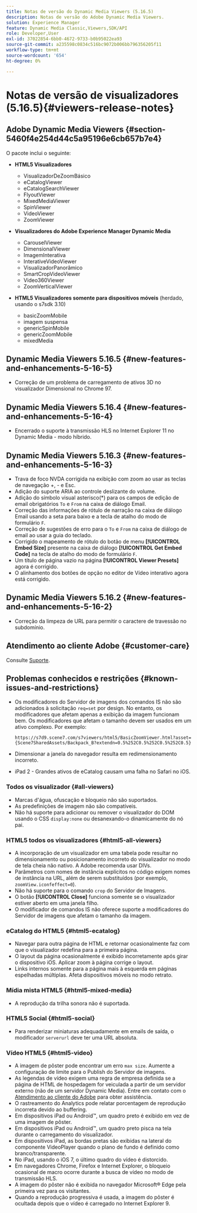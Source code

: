 ```yaml
---
title: Notas de versão do Dynamic Media Viewers (5.16.5)
description: Notas de versão do Adobe Dynamic Media Viewers.
solution: Experience Manager
feature: Dynamic Media Classic,Viewers,SDK/API
role: Developer,User
exl-id: 37022854-6bb0-4672-9733-b0b95022ea93
source-git-commit: a235598c0834c516bc9072b006bb796356205f11
workflow-type: tm+mt
source-wordcount: '654'
ht-degree: 0%

---
```


# Notas de versão de visualizadores (5.16.5){#viewers-release-notes}

<!-- Updated March 03, 2022 for the 5.16.5 release. Contact is Deepa Gupta-->

<!-- hide: yes
hidefromtoc: yes-->

<!-- robots: noindex
googlebot: noindex -->

## Adobe Dynamic Media Viewers {#section-5460f4e254d44c5a95196e6cb657b7e4}

O pacote inclui o seguinte:

* **HTML5 Visualizadores**

   * VisualizadorDeZoomBásico
   * eCatalogViewer
   * eCatalogSearchViewer
   * FlyoutViewer
   * MixedMediaViewer
   * SpinViewer
   * VideoViewer
   * ZoomViewer

* **Visualizadores do Adobe Experience Manager Dynamic Media**

   * CarouselViewer
   * DimensionalViewer
   * ImagemInterativa
   * InterativeVideoViewer
   * VisualizadorPanorâmico
   * SmartCropVideoViewer
   * Video360Viewer
   * ZoomVerticalViewer

* **HTML5 Visualizadores somente para dispositivos móveis** (herdado, usando o s7sdk 3.10)

   * basicZoomMobile
   * imagem suspensa
   * genericSpinMobile
   * genericZoomMobile
   * mixedMedia


## Dynamic Media Viewers 5.16.5 {#new-features-and-enhancements-5-16-5}

* Correção de um problema de carregamento de ativos 3D no visualizador Dimensional no Chrome 97.

## Dynamic Media Viewers 5.16.4 {#new-features-and-enhancements-5-16-4}

* Encerrado o suporte à transmissão HLS no Internet Explorer 11 no Dynamic Media - modo híbrido.

## Dynamic Media Viewers 5.16.3 {#new-features-and-enhancements-5-16-3}

* Trava de foco NVDA corrigida na exibição com zoom ao usar as teclas de navegação +, - e Esc. <!-- (CQ-4290719) -->
* Adição do suporte ARIA ao controle deslizante do volume. <!--  (CQ-4324080) -->
* Adição do símbolo visual asterisco(*) para os campos de edição de email obrigatórios `To` e `From` na caixa de diálogo Email. <!-- (CQ-4290935) -->
* Correção das informações de rótulo de narração na caixa de diálogo Email usando a seta para baixo e a tecla de atalho do modo de formulário `F`. <!-- (CQ-4290934) -->
* Correção de sugestões de erro para o `To` e `From` na caixa de diálogo de email ao usar a guia do teclado. <!-- (CQ-4290930) -->
* Corrigido o mapeamento de rótulo do botão de menu **[!UICONTROL Embed Size]** presente na caixa de diálogo **[!UICONTROL Get Embed Code]** na tecla de atalho do modo de formulário `F`. <!-- (CQ-4290929) -->
* Um título de página vazio na página **[!UICONTROL Viewer Presets]** agora é corrigido. <!-- (CQ-4290936) -->
* O alinhamento dos botões de opção no editor de Vídeo interativo agora está corrigido. <!-- (CQ-4330159) -->

## Dynamic Media Viewers 5.16.2 {#new-features-and-enhancements-5-16-2}

* Correção da limpeza de URL para permitir o caractere de travessão no subdomínio. <!-- (CQ-4327691) -->

## Atendimento ao cliente Adobe {#customer-care}

Consulte [Suporte](https://experienceleague.adobe.com/docs/dynamic-media-classic/using/intro/support.html?lang=pt-BR#intro).

## Problemas conhecidos e restrições {#known-issues-and-restrictions}

* Os modificadores do Servidor de imagens dos comandos IS não são adicionados à solicitação `req=set` por design. No entanto, os modificadores que afetam apenas a exibição da imagem funcionam bem. Os modificadores que afetam o tamanho devem ser usados em um ativo complexo. Por exemplo:

  `https://s7d9.scene7.com/s7viewers/html5/BasicZoomViewer.html?asset= {Scene7SharedAssets/Backpack_B?extendn=0.5%252C0.5%252C0.5%252C0.5}`

* Dimensionar a janela do navegador resulta em redimensionamento incorreto.
* iPad 2 - Grandes ativos de eCatalog causam uma falha no Safari no iOS.

### Todos os visualizador {#all-viewers}

* Marcas d&#39;água, ofuscação e bloqueio não são suportados.
* As predefinições de imagem não são compatíveis.
* Não há suporte para adicionar ou remover o visualizador do DOM usando o CSS `display:none` ou desanexando-o dinamicamente do nó pai.

### HTML5 todos os visualizadores {#html5-all-viewers}

* A incorporação de um visualizador em uma tabela pode resultar no dimensionamento ou posicionamento incorreto do visualizador no modo de tela cheia não nativo. A Adobe recomenda usar DIVs.
* Parâmetros com nomes de instância explícitos no código exigem nomes de instância na URL, além de serem substituídos (por exemplo, `zoomView.iconfeffect=0`).
* Não há suporte para o comando `crop` do Servidor de Imagens.
* O botão **[!UICONTROL Close]** funciona somente se o visualizador estiver aberto em uma janela filho.
* O modificador de comandos IS não oferece suporte a modificadores do Servidor de imagens que afetam o tamanho da imagem.

### eCatalog do HTML5 {#html5-ecatalog}

* Navegar para outra página de HTML e retornar ocasionalmente faz com que o visualizador redefina para a primeira página.
* O layout da página ocasionalmente é exibido incorretamente após girar o dispositivo iOS. Aplicar zoom à página corrige o layout.
* Links internos somente para a página mais à esquerda em páginas espelhadas múltiplas. Afeta dispositivos móveis no modo retrato.

### Mídia mista HTML5 {#html5-mixed-media}

* A reprodução da trilha sonora não é suportada.

### HTML5 Social {#html5-social}

* Para renderizar miniaturas adequadamente em emails de saída, o modificador `serverurl` deve ter uma URL absoluta.

### Vídeo HTML5 {#html5-video}

* A imagem de pôster pode encontrar um erro `max size`. Aumente a configuração de limite para o Publish do Servidor de imagens.
* As legendas de vídeo exigem uma regra de empresa definida se a página de HTML de hospedagem for veiculada a partir de um servidor externo (não de um servidor Dynamic Media). Entre em contato com o [Atendimento ao cliente do Adobe](https://experienceleague.adobe.com/docs/dynamic-media-classic/using/intro/support.html?lang=pt-BR#intro) para obter assistência.
* O rastreamento do Analytics pode relatar porcentagem de reprodução incorreta devido ao buffering.
* Em dispositivos iPad ou Android™, um quadro preto é exibido em vez de uma imagem de pôster.
* Em dispositivos iPad ou Android™, um quadro preto pisca na tela durante o carregamento do visualizador.
* Em dispositivos iPad, as bordas pretas são exibidas na lateral do componente VideoPlayer quando o plano de fundo é definido como branco/transparente.
* No iPad, usando o iOS 7, o último quadro do vídeo é distorcido.
* Em navegadores Chrome, Firefox e Internet Explorer, o bloqueio ocasional de macro ocorre durante a busca de vídeo no modo de transmissão HLS.
* A imagem do pôster não é exibida no navegador Microsoft® Edge pela primeira vez para os visitantes.
* Quando a reprodução progressiva é usada, a imagem do pôster é ocultada depois que o vídeo é carregado no Internet Explorer 9.
